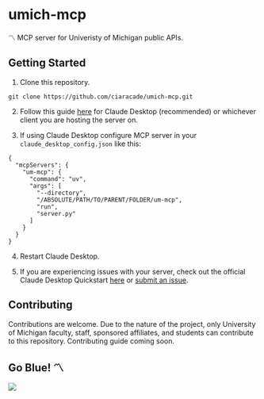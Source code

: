 # umich-mcp
〽️ MCP server for Univeristy of Michigan public APIs.

## Getting Started

1. Clone this repository.
```
git clone https://github.com/ciaracade/umich-mcp.git
```

2. Follow this guide [here](https://modelcontextprotocol.io/quickstart/user) for Claude Desktop (recommended) or whichever client you are hosting the server on.

2. If using Claude Desktop configure MCP server in your `claude_desktop_config.json` like this:
```
{
  "mcpServers": {
    "um-mcp": {
      "command": "uv",
      "args": [
        "--directory",
        "/ABSOLUTE/PATH/TO/PARENT/FOLDER/um-mcp",
        "run",
        "server.py"
      ]
    }
  }
}
```

4. Restart Claude Desktop.

5. If you are experiencing issues with your server, check out the official Claude Desktop Quickstart [here](https://modelcontextprotocol.io/quickstart/user) or [submit an issue](https://github.com/ciaracade/umich-mcp/issues).

## Contributing
Contributions are welcome. Due to the nature of the project, only University of Michigan faculty, staff, sponsored affiliates, and students can contribute to this repository. Contributing guide coming soon.

## Go Blue! 〽️
<a href="https://github.com/ciaracade/umich-mcp/graphs/contributors">
  <img src="https://contrib.rocks/image?repo=ciaracade/umich-mcp" />
</a>